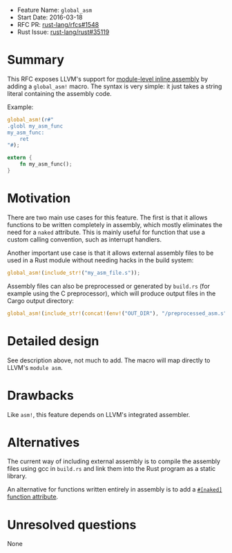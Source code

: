 - Feature Name: `global_asm`
- Start Date: 2016-03-18
- RFC PR: [rust-lang/rfcs#1548](https://github.com/rust-lang/rfcs/pull/1548)
- Rust Issue: [rust-lang/rust#35119](https://github.com/rust-lang/rust/issues/35119)

# Summary
[summary]: #summary

This RFC exposes LLVM's support for [module-level inline assembly](http://llvm.org/docs/LangRef.html#module-level-inline-assembly) by adding a `global_asm!` macro. The syntax is very simple: it just takes a string literal containing the assembly code.

Example:
```rust
global_asm!(r#"
.globl my_asm_func
my_asm_func:
    ret
"#);

extern {
    fn my_asm_func();
}
```

# Motivation
[motivation]: #motivation

There are two main use cases for this feature. The first is that it allows functions to be written completely in assembly, which mostly eliminates the need for a `naked` attribute. This is mainly useful for function that use a custom calling convention, such as interrupt handlers.

Another important use case is that it allows external assembly files to be used in a Rust module without needing hacks in the build system:

```rust
global_asm!(include_str!("my_asm_file.s"));
```

Assembly files can also be preprocessed or generated by `build.rs` (for example using the C preprocessor), which will produce output files in the Cargo output directory:

```rust
global_asm!(include_str!(concat!(env!("OUT_DIR"), "/preprocessed_asm.s")));
```

# Detailed design
[design]: #detailed-design

See description above, not much to add. The macro will map directly to LLVM's `module asm`.

# Drawbacks
[drawbacks]: #drawbacks

Like `asm!`, this feature depends on LLVM's integrated assembler.

# Alternatives
[alternatives]: #alternatives

The current way of including external assembly is to compile the assembly files using gcc in `build.rs` and link them into the Rust program as a static library.

An alternative for functions written entirely in assembly is to add a [`#[naked]` function attribute](https://github.com/rust-lang/rfcs/pull/1201).

# Unresolved questions
[unresolved]: #unresolved-questions

None
